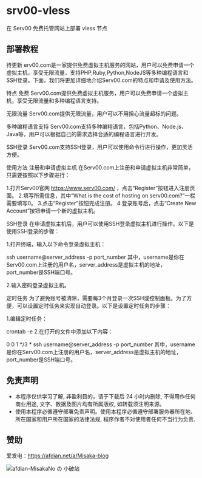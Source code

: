 # srv00-vless

在 Serv00 免费托管网站上部署 vless 节点

## 部署教程

待更新
erv00.com是一家提供免费虚拟主机服务的网站，用户可以免费申请一个虚拟主机，享受无限流量，支持PHP,Ruby,Python,NodeJS等多种编程语言和SSH登录。下面，我们将更加详细地介绍Serv00.com的特点和申请及使用方法。



特点
免费
Serv00.com提供免费虚拟主机服务，用户可以免费申请一个虚拟主机，享受无限流量和多种编程语言支持。

无限流量
Serv00.com提供无限流量，用户可以不用担心流量超标的问题。

多种编程语言支持
Serv00.com支持多种编程语言，包括Python、Node.js、Java等，用户可以根据自己的需求选择合适的编程语言进行开发。

SSH登录
Serv00.com支持SSH登录，用户可以使用命令行进行操作，更加灵活方便。

使用方法
注册和申请虚拟主机
在Serv00.com上注册和申请虚拟主机非常简单，只需要按照以下步骤进行：

1.打开Serv00官网 https://www.serv00.com/ ，点击“Register”按钮进入注册页面。
2.填写所需信息，其中“What is the cost of hosting on serv00.com?”一栏需要填写0。
3.点击“Register”按钮完成注册。
4.登录账号后，点击“Create New Account”按钮申请一个新的虚拟主机。

SSH登录
在申请虚拟主机后，用户可以使用SSH登录虚拟主机进行操作。以下是使用SSH登录的步骤：

1.打开终端，输入以下命令登录虚拟主机：

ssh username@server_address -p port_number
其中，username是你在Serv00.com上注册的用户名，server_address是虚拟主机的地址，port_number是SSH端口号。

2.输入密码登录虚拟主机。

定时任务
为了避免账号被清除，需要每3个月登录一次SSH或控制面板。为了方便，可以设置定时任务来实现自动登录。以下是设置定时任务的步骤：

1.编辑定时任务：

crontab -e
2.在打开的文件中添加以下内容：

0 0 1 */3 * ssh username@server_address -p port_number
其中，username是你在Serv00.com上注册的用户名，server_address是虚拟主机的地址，port_number是SSH端口号。
## 免责声明

* 本程序仅供学习了解, 非盈利目的，请于下载后 24 小时内删除, 不得用作任何商业用途, 文字、数据及图片均有所属版权, 如转载须注明来源。
* 使用本程序必循遵守部署免责声明。使用本程序必循遵守部署服务器所在地、所在国家和用户所在国家的法律法规, 程序作者不对使用者任何不当行为负责.

## 赞助

爱发电：https://afdian.net/a/Misaka-blog

![afdian-MisakaNo の 小破站](https://user-images.githubusercontent.com/122191366/211533469-351009fb-9ae8-4601-992a-abbf54665b68.jpg)
